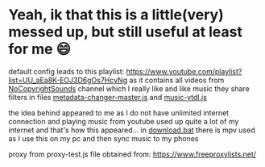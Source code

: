# Yeah, ik that this is a little(very) messed up, but still useful at least for me 😄

default config leads to this playlist:
<https://www.youtube.com/playlist?list=UU_aEa8K-EOJ3D6gOs7HcyNg>
as it contains all videos from [NoCopyrightSounds](https://www.youtube.com/c/NoCopyrightSounds) channel which I really like and like music they share
filters in files [metadata-changer-master.js](https://github.com/Hakunek/ncs-music-download-nodejs/blob/main/metadata-changer-master.js) and [music-ytdl.js](https://github.com/Hakunek/ncs-music-download-nodejs/blob/main/music-ytdl.js)

the idea behind appeared to me as I do not have unlimited internet connection and playing music from youtube used up quite a lot of my internet
and that's how this appeared...
in [download.bat](https://github.com/Hakunek/ncs-music-download-nodejs/blob/main/download.bat) there is mpv used as I use this on my pc and then sync music to my phones


proxy from proxy-test.js file obtained from: https://www.freeproxylists.net/
